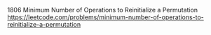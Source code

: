 1806 Minimum Number of Operations to Reinitialize a Permutation https://leetcode.com/problems/minimum-number-of-operations-to-reinitialize-a-permutation